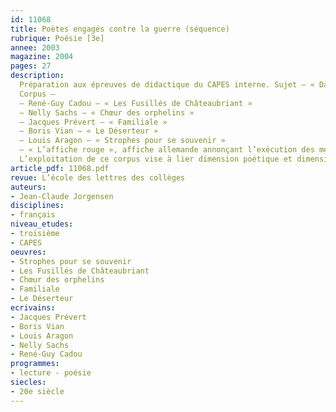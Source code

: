 ```yaml
---
id: 11068
title: Poètes engagés contre la guerre (séquence)
rubrique: Poésie [3e] 
annee: 2003
magazine: 2004
pages: 27
description: 
  Préparation aux épreuves de didactique du CAPES interne. Sujet – « Dans le cadre des objectifs de lecture assignés à la classe de troisième, vous entreprendrez l’étude des poèmes et d’un document iconographique. Vous définirez votre projet d’ensemble et ses modalités d’exploitation. »
  Corpus – 
  – René-Guy Cadou – « Les Fusillés de Châteaubriant »
  – Nelly Sachs – « Chœur des orphelins »
  – Jacques Prévert – « Familiale »
  – Boris Vian – « Le Déserteur »
  – Louis Aragon – « Strophes pour se souvenir »
  – « L’affiche rouge », affiche allemande annonçant l’exécution des membres du groupe Manouchian le 21 février 1944
  L’exploitation de ce corpus vise à lier dimension poétique et dimension argumentative. La séquence incitera les élèves à orienter leurs lectures vers ce genre particulier qu’est la poésie engagée. Elle les initiera à l’écriture d’un texte dénonciateur où émotion poétique et technique argumentative se combinent.
article_pdf: 11068.pdf
revue: L’école des lettres des collèges
auteurs:
- Jean-Claude Jorgensen
disciplines:
- français
niveau_etudes:
- troisième
- CAPES
oeuvres:
- Strophes pour se souvenir
- Les Fusillés de Châteaubriant
- Chœur des orphelins
- Familiale
- Le Déserteur
ecrivains:
- Jacques Prévert
- Boris Vian
- Louis Aragon
- Nelly Sachs
- René-Guy Cadou
programmes:
- lecture - poésie
siecles:
- 20e siècle
---
```


